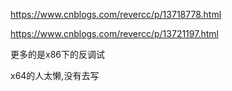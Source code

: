 https://www.cnblogs.com/revercc/p/13718778.html

https://www.cnblogs.com/revercc/p/13721197.html





更多的是x86下的反调试

x64的人太懒,没有去写

